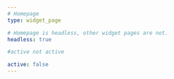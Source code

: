 ```yaml
---
# Homepage
type: widget_page

# Homepage is headless, other widget pages are not.
headless: true

#active not active

active: false
---
```

